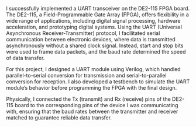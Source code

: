 
I successfully implemented a UART transceiver on the DE2-115 FPGA board. The DE2-115, a Field-Programmable Gate Array (FPGA), offers flexibility in a wide range of applications, including digital signal processing, hardware acceleration, and prototyping digital systems. Using the UART (Universal Asynchronous Receiver-Transmitter) protocol, I facilitated serial communication between electronic devices, where data is transmitted asynchronously without a shared clock signal. Instead, start and stop bits were used to frame data packets, and the baud rate determined the speed of data transfer.

For this project, I designed a UART module using Verilog, which handled parallel-to-serial conversion for transmission and serial-to-parallel conversion for reception. I also developed a testbench to simulate the UART module’s behavior before programming the FPGA with the final design.

Physically, I connected the Tx (transmit) and Rx (receive) pins of the DE2-115 board to the corresponding pins of the device I was communicating with, ensuring that the baud rates between the transmitter and receiver matched to guarantee reliable data transfer.


